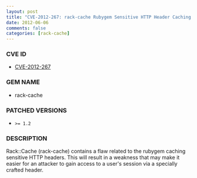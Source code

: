 ```yaml
---
layout: post
title: "CVE-2012-267: rack-cache Rubygem Sensitive HTTP Header Caching Weakness"
date: 2012-06-06
comments: false
categories: [rack-cache]
---
```


### CVE ID

* [CVE-2012-267](http://osvdb.org/83077)

### GEM NAME

* rack-cache

### PATCHED VERSIONS

* `>= 1.2`

### DESCRIPTION

Rack::Cache (rack-cache) contains a flaw related to the rubygem caching
sensitive HTTP headers. This will result in a weakness that may make it
easier for an attacker to gain access to a user's session via a specially
crafted header.

